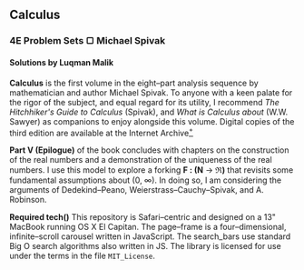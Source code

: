 ## Calculus
### 4E Problem Sets &#9634; Michael Spivak
#### Solutions by Luqman Malik

__Calculus__ is the first volume in the eight–part analysis sequence by mathematician and author Michael Spivak. To anyone with a keen palate for the rigor of the subject, and equal regard for its utility, I recommend _The Hitchhiker's Guide to Calculus_ (Spivak), and _What is Calculus about_ (W.W. Sawyer) as companions to enjoy alongside this volume. Digital copies of the third edition are available at the Internet Archive[<sup>+</sup>](https://archive.org/details/Calculus_643)

__Part V (Epilogue)__ of the book concludes with chapters on the construction of the real numbers and a demonstration of the uniqueness of the real numbers. I use this model to explore a forking  **F : (N** &rarr; **&real;)** that revisits some fundamental assumptions about (0, &#x221e;). In doing so, I am considering the arguments of Dedekind–Peano, Weierstrass–Cauchy–Spivak, and A. Robinson.

__Required tech()__ This repository is Safari–centric and designed on a 13" MacBook running OS X El Capitan. The page–frame is a four–dimensional, infinite–scroll carousel written in JavaScript. The search_bars use standard Big O search algorithms also written in JS. The library is licensed for use under the terms in the file <code>MIT_License</code>.
